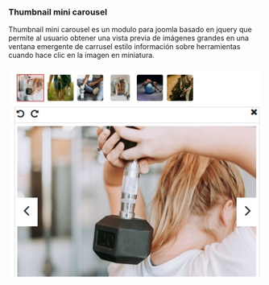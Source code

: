 ### Thumbnail mini carousel
 Thumbnail mini carousel es un modulo para joomla basado en jquery que permite al usuario obtener una vista previa de imágenes grandes en una ventana emergente de carrusel estilo información sobre herramientas cuando hace clic en la imagen en miniatura.
 
![](https://github.com/alvinalvin/holamundo/blob/011715393661833e7d30e07329aaa93256994738/imgslide.jpg)
